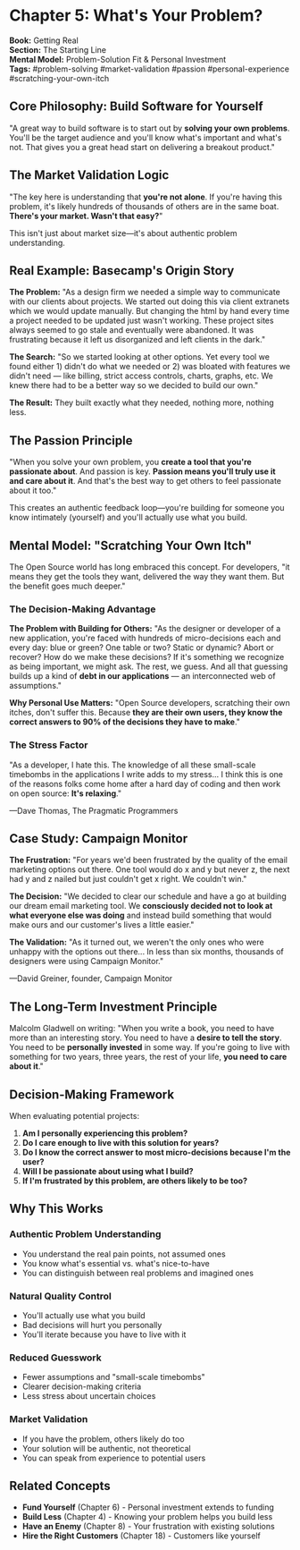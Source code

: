 # Chapter 5: What's Your Problem?

**Book:** Getting Real  
**Section:** The Starting Line  
**Mental Model:** Problem-Solution Fit & Personal Investment  
**Tags:** #problem-solving #market-validation #passion #personal-experience #scratching-your-own-itch

## Core Philosophy: Build Software for Yourself

"A great way to build software is to start out by **solving your own problems**. You'll be the target audience and you'll know what's important and what's not. That gives you a great head start on delivering a breakout product."

## The Market Validation Logic

"The key here is understanding that **you're not alone**. If you're having this problem, it's likely hundreds of thousands of others are in the same boat. **There's your market. Wasn't that easy?**"

This isn't just about market size—it's about authentic problem understanding.

## Real Example: Basecamp's Origin Story

**The Problem:** "As a design firm we needed a simple way to communicate with our clients about projects. We started out doing this via client extranets which we would update manually. But changing the html by hand every time a project needed to be updated just wasn't working. These project sites always seemed to go stale and eventually were abandoned. It was frustrating because it left us disorganized and left clients in the dark."

**The Search:** "So we started looking at other options. Yet every tool we found either 1) didn't do what we needed or 2) was bloated with features we didn't need — like billing, strict access controls, charts, graphs, etc. We knew there had to be a better way so we decided to build our own."

**The Result:** They built exactly what they needed, nothing more, nothing less.

## The Passion Principle

"When you solve your own problem, you **create a tool that you're passionate about**. And passion is key. **Passion means you'll truly use it and care about it**. And that's the best way to get others to feel passionate about it too."

This creates an authentic feedback loop—you're building for someone you know intimately (yourself) and you'll actually use what you build.

## Mental Model: "Scratching Your Own Itch"

The Open Source world has long embraced this concept. For developers, "it means they get the tools they want, delivered the way they want them. But the benefit goes much deeper."

### The Decision-Making Advantage

**The Problem with Building for Others:**
"As the designer or developer of a new application, you're faced with hundreds of micro-decisions each and every day: blue or green? One table or two? Static or dynamic? Abort or recover? How do we make these decisions? If it's something we recognize as being important, we might ask. The rest, we guess. And all that guessing builds up a kind of **debt in our applications** — an interconnected web of assumptions."

**Why Personal Use Matters:**
"Open Source developers, scratching their own itches, don't suffer this. Because **they are their own users, they know the correct answers to 90% of the decisions they have to make**."

### The Stress Factor

"As a developer, I hate this. The knowledge of all these small-scale timebombs in the applications I write adds to my stress... I think this is one of the reasons folks come home after a hard day of coding and then work on open source: **It's relaxing**."

—Dave Thomas, The Pragmatic Programmers

## Case Study: Campaign Monitor

**The Frustration:** "For years we'd been frustrated by the quality of the email marketing options out there. One tool would do x and y but never z, the next had y and z nailed but just couldn't get x right. We couldn't win."

**The Decision:** "We decided to clear our schedule and have a go at building our dream email marketing tool. We **consciously decided not to look at what everyone else was doing** and instead build something that would make ours and our customer's lives a little easier."

**The Validation:** "As it turned out, we weren't the only ones who were unhappy with the options out there... In less than six months, thousands of designers were using Campaign Monitor."

—David Greiner, founder, Campaign Monitor

## The Long-Term Investment Principle

Malcolm Gladwell on writing: "When you write a book, you need to have more than an interesting story. You need to have a **desire to tell the story**. You need to be **personally invested** in some way. If you're going to live with something for two years, three years, the rest of your life, **you need to care about it**."

## Decision-Making Framework

When evaluating potential projects:

1. **Am I personally experiencing this problem?**
2. **Do I care enough to live with this solution for years?**
3. **Do I know the correct answer to most micro-decisions because I'm the user?**
4. **Will I be passionate about using what I build?**
5. **If I'm frustrated by this problem, are others likely to be too?**

## Why This Works

### Authentic Problem Understanding
- You understand the real pain points, not assumed ones
- You know what's essential vs. what's nice-to-have
- You can distinguish between real problems and imagined ones

### Natural Quality Control
- You'll actually use what you build
- Bad decisions will hurt you personally
- You'll iterate because you have to live with it

### Reduced Guesswork
- Fewer assumptions and "small-scale timebombs"
- Clearer decision-making criteria
- Less stress about uncertain choices

### Market Validation
- If you have the problem, others likely do too
- Your solution will be authentic, not theoretical
- You can speak from experience to potential users

## Related Concepts

- **Fund Yourself** (Chapter 6) - Personal investment extends to funding
- **Build Less** (Chapter 4) - Knowing your problem helps you build less
- **Have an Enemy** (Chapter 8) - Your frustration with existing solutions
- **Hire the Right Customers** (Chapter 18) - Customers like yourself